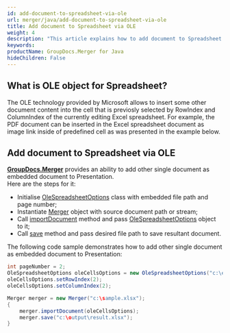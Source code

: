 ```yaml
---
id: add-document-to-spreadsheet-via-ole
url: merger/java/add-document-to-spreadsheet-via-ole
title: Add document to Spreadsheet via OLE
weight: 4
description: "This article explains how to add document to Spreadsheet via OLE with GroupDocs.Merger within your .Java applications."
keywords: 
productName: GroupDocs.Merger for Java
hideChildren: False
---
```

## What is OLE object for Spreadsheet?

The OLE technology provided by Microsoft allows to insert some other document content into the cell that is previosly selected by RowIndex and ColumnIndex of the currently editing Excel spreadsheet. For example, the PDF document can be inserted in the Excel spreadsheet document as image link inside of predefined cell as was presented in the example below.

## Add document to Spreadsheet via OLE

**[GroupDocs.Merger](https://products.groupdocs.com/merger/java)** provides an ability to add other single document as embedded document to Presentation.   
Here are the steps for it:

*   Initialise [OleSpreadsheetOptions](https://apireference.groupdocs.com/merger/java/com.groupdocs.merger.domain.options/OleSpreadsheetOptions) class with embedded file path and page number;
*   Instantiate [Merger](https://apireference.groupdocs.com/merger/java/com.groupdocs.merger/Merger) object with source document path or stream;
*   Call [importDocument](https://apireference.groupdocs.com/merger/java/com.groupdocs.merger/Merger#importDocument(com.groupdocs.merger.domain.options.interfaces.IImportDocumentOptions)) method and pass [OleSpreadsheetOptions](https://apireference.groupdocs.com/merger/java/com.groupdocs.merger.domain.options/OleSpreadsheetOptions) object to it;
*   Call [save](https://apireference.groupdocs.com/merger/java/com.groupdocs.merger/Merger#save(java.lang.String)) method and pass desired file path to save resultant document.

The following code sample demonstrates how to add other single document as embedded document to Presentation:

```java
int pageNumber = 2;
OleSpreadsheetOptions oleCellsOptions = new OleSpreadsheetOptions("c:\embedded.pdf", pageNumber);
oleCellsOptions.setRowIndex(2);
oleCellsOptions.setColumnIndex(2);

Merger merger = new Merger("c:\sample.xlsx");
{
    merger.importDocument(oleCellsOptions);
    merger.save("c:\output\result.xlsx");
}

```
